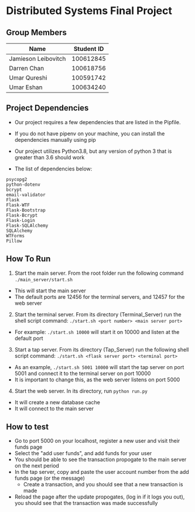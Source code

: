 # Distributed Systems Final Project

## Group Members

| Name                | Student ID |
| ------------------- | ---------- |
| Jamieson Leibovitch | 100612845  |
| Darren Chan         | 100618756  |
| Umar Qureshi        | 100591742  |
| Umar Eshan          | 100634240  |

## Project Dependencies

* Our project requires a few dependencies that are listed in the Pipfile. 
* If you do not have pipenv on your machine, you can install the dependencies manually using pip
* Our project utilizes Python3.8, but any version of python 3 that is greater than 3.6 should work

* The list of dependencies below:
```
psycopg2
python-dotenv
bcrypt
email-validator
Flask
Flask-WTF
Flask-Bootstrap
Flask-Bcrypt
Flask-Login
Flask-SQLAlchemy
SQLAlchemy
WTForms
Pillow
```

## How To Run

1. Start the main server. From the root folder run the following command `./main_server/start.sh`
  * This will start the main server
  * The default ports are 12456 for the terminal servers, and 12457 for the web server
2. Start the terminal server. From its directory (Terminal_Server) run the shell script command: `./start.sh <port number> <main server port>`
 * For example: `./start.sh 10000` will start it on 10000 and listen at the default port
3. Start a tap server. From its directory (Tap_Server) run the following shell script command: `./start.sh <flask server port> <terminal port>`
  * As an example, `./start.sh 5001 10000` will start the tap server on port 5001 and connect it to the terminal server on port 10000
  * It is important to change this, as the web server listens on port 5000
4. Start the web server. In its directory, run `python run.py`
  * It will create a new database cache
  * It will connect to the main server

## How to test

* Go to port 5000 on your localhost, register a new user and visit their funds page
* Select the "add user funds", and add funds for your user
* You should be able to see the transaction propogate to the main server on the next period
* In the tap server, copy and paste the user account number from the add funds page (or the message)
  * Create a transaction, and you should see that a new transaction is made
* Reload the page after the update propogates, (log in if it logs you out), you should see that the transaction was made successfully
